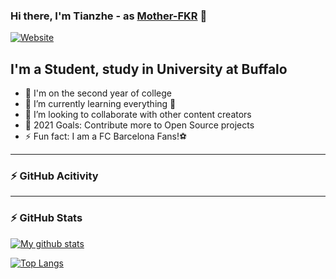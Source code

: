 ### Hi there, I'm Tianzhe - as [Mother-FKR][website] 👋

[![Website](https://img.shields.io/website?label=Tianzhe.me&style=for-the-badge&url=https%3A%2F%2Ftianzhe.me)](https://tianzhe.me)


## I'm a Student, study in University at Buffalo

- 🔭 I'm on the second year of college
- 🌱 I’m currently learning everything 🤣
- 👯 I’m looking to collaborate with other content creators
- 🥅 2021 Goals: Contribute more to Open Source projects
- ⚡ Fun fact: I am a FC Barcelona Fans!⚽️

---

### ⚡️ GitHub Acitivity
<!--START_SECTION:activity-->
<!--END_SECTION:activity-->

---

### ⚡️ GitHub Stats

[![My github stats](https://github-readme-stats.vercel.app/api?username=Mother-FKR&count_private=true&show_icons=true&bg_color=30,FA897B,FFDD94&title_color=FF6347&text_color=FFFFF0&icon_color=FFD700)](https://github.com/Mother-FKR)

[![Top Langs](https://github-readme-stats.vercel.app/api/top-langs/?username=Mother-FKR&layout=compact)](https://github.com/anuraghazra/github-readme-stats)



[website]: https://github.com/Mother-FKR
